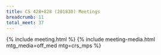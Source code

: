 ```yaml
---
title: CS 428+828 (201830) Meetings
breadcrumb: 11
total_meet: 37
---
```

{% include meeting.html %}
{% include meeting-media.html mtg_media=off_med mtg=crs_mps %}

